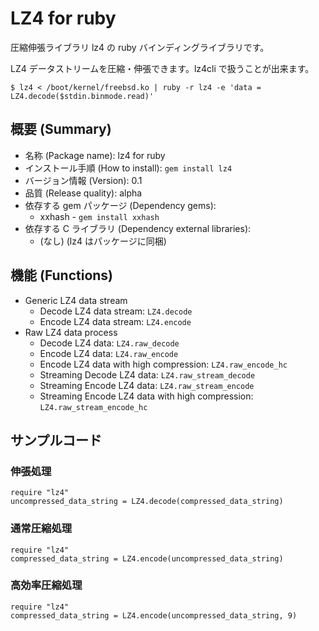 
# LZ4 for ruby

圧縮伸張ライブラリ lz4 の ruby バインディングライブラリです。

LZ4 データストリームを圧縮・伸張できます。lz4cli で扱うことが出来ます。



	$ lz4 < /boot/kernel/freebsd.ko | ruby -r lz4 -e 'data = LZ4.decode($stdin.binmode.read)'


## 概要 (Summary)

- 名称 (Package name): lz4 for ruby
- インストール手順 (How to install): `gem install lz4`
- バージョン情報 (Version): 0.1
- 品質 (Release quality): alpha
- 依存する gem パッケージ (Dependency gems):
  - xxhash - `gem install xxhash`
- 依存する C ライブラリ (Dependency external libraries):
  - (なし) (lz4 はパッケージに同梱)


## 機能 (Functions)

- Generic LZ4 data stream
  - Decode LZ4 data stream: `LZ4.decode`
  - Encode LZ4 data stream: `LZ4.encode`
- Raw LZ4 data process
  - Decode LZ4 data: `LZ4.raw_decode`
  - Encode LZ4 data: `LZ4.raw_encode`
  - Encode LZ4 data with high compression: `LZ4.raw_encode_hc`
  - Streaming Decode LZ4 data: `LZ4.raw_stream_decode`
  - Streaming Encode LZ4 data: `LZ4.raw_stream_encode`
  - Streaming Encode LZ4 data with high compression: `LZ4.raw_stream_encode_hc`


## サンプルコード

### 伸張処理

	require "lz4"
	uncompressed_data_string = LZ4.decode(compressed_data_string)

### 通常圧縮処理

	require "lz4"
	compressed_data_string = LZ4.encode(uncompressed_data_string)

### 高効率圧縮処理

	require "lz4"
	compressed_data_string = LZ4.encode(uncompressed_data_string, 9)
